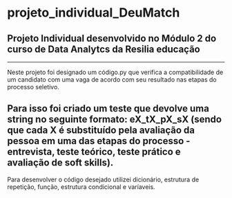 # projeto_individual_DeuMatch
## Projeto Individual desenvolvido no Módulo 2 do curso de Data Analytcs da Resilia educação 
---
Neste projeto foi designado um código.py que verifica a compatibilidade 
de um candidato com uma vaga de acordo com seu resultado nas etapas do 
processo seletivo.

Para isso foi criado um teste que devolve uma string no seguinte formato: 
eX_tX_pX_sX (sendo que cada X é substituído pela avaliação da pessoa em 
uma das etapas do processo - entrevista, teste teórico, teste prático e 
avaliação de soft skills).
---
Para desenvolver o código desejado utilizei dicionário, estrutura de repetição,
função, estrutura condicional e varíaveis. 
